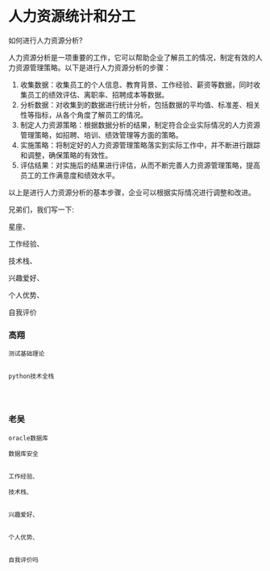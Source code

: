 # 人力资源统计和分工



如何进行人力资源分析?



人力资源分析是一项重要的工作，它可以帮助企业了解员工的情况，制定有效的人力资源管理策略。以下是进行人力资源分析的步骤：

1. 收集数据：收集员工的个人信息、教育背景、工作经验、薪资等数据，同时收集员工的绩效评估、离职率、招聘成本等数据。
2. 分析数据：对收集到的数据进行统计分析，包括数据的平均值、标准差、相关性等指标，从各个角度了解员工的情况。
3. 制定人力资源策略：根据数据分析的结果，制定符合企业实际情况的人力资源管理策略，如招聘、培训、绩效管理等方面的策略。
4. 实施策略：将制定好的人力资源管理策略落实到实际工作中，并不断进行跟踪和调整，确保策略的有效性。
5. 评估结果：对实施后的结果进行评估，从而不断完善人力资源管理策略，提高员工的工作满意度和绩效水平。

以上是进行人力资源分析的基本步骤，企业可以根据实际情况进行调整和改进。





兄弟们，我们写一下:



星座、



工作经验、



技术栈、



兴趣爱好、



个人优势、



自我评价











### 高翔

```
测试基础理论


python技术全栈




```





### 老吴

```
oracle数据库

数据库安全


工作经验、

技术栈、


兴趣爱好、


个人优势、


自我评价吗


```

